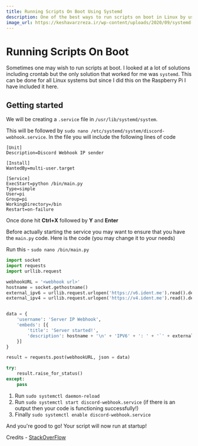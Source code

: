 ```yaml
---
title: Running Scripts On Boot Using Systemd
description: One of the best ways to run scripts on boot in Linux by using systemd.
image_url: https://keshavarzreza.ir/wp-content/uploads/2020/09/systemd-service.png
---
```


# Running Scripts On Boot

Sometimes one may wish to run scripts at boot. I looked at a lot of solutions including crontab but the only solution that worked for me was `systemd`. This can be done for all Linux systems but since I did this on the Raspberry Pi I have included it here.

## Getting started

We will be creating a `.service` file in `/usr/lib/systemd/system`.

This will be followed by `sudo nano /etc/systemd/system/discord-webhook.service`. In the file you will include the following lines of code

```service
[Unit]
Description=Discord Webhook IP sender

[Install]
WantedBy=multi-user.target

[Service]
ExecStart=python /bin/main.py
Type=simple
User=pi
Group=pi
WorkingDirectory=/bin
Restart=on-failure
```

Once done hit **Ctrl+X** followed by **Y** and **Enter**

Before actually starting the service you may want to ensure that you have the `main.py` code. Here is the code (you may change it to your needs)

Run this - `sudo nano /bin/main.py`

```py
import socket
import requests
import urllib.request

webhookURL = '<webhook url>'
hostname = socket.gethostname()
external_ipv6 = urllib.request.urlopen('https://v6.ident.me').read().decode('utf8')
external_ipv4 = urllib.request.urlopen('https://v4.ident.me').read().decode('utf8')


data = {
    'username': 'Server IP Webhook',
    'embeds': [{
        'title': 'Server started!',
        'description': hostname + '\n' + 'IPV6' + ': ' + '`' + external_ipv6 + '`'  + '\n\n' + 'IPV4 ' + ':'  + '`' + external_ipv4 + '`',
    }]
}

result = requests.post(webhookURL, json = data)

try:
    result.raise_for_status()
except:
    pass
```

1. Run `sudo systemctl daemon-reload`
2. Run `sudo systemctl start discord-webhook.service` (if there is an output then your code is functioning successfully!)
3. Finally `sudo systemctl enable discord-webhook.service`

And you're good to go! Your script will now run at startup!

Credits - [StackOverFlow](https://stackoverflow.com/a/38484205)